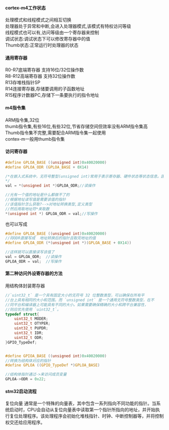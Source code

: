 #### cortex-m4工作状态  
处理模式和线程模式之间相互切换  
处理器处于异常和中断,会进入处理器模式,该模式有特权访问等级  
线程模式也可以有,访问等级由一个寄存器来控制   
调试状态:调试状态下可以修改寄存器中的值  
Thumb状态:正常运行时处理器的状态  

#### 通用寄存器
R0-R7底端寄存器    支持16位/32位操作数  
R8-R12高端寄存器  支持32位操作数  
R13存堆栈指针SP    
R14连接寄存器,存储要调用的子函数地址  
R15程序计数器PC,存储下一条要执行的指令地址  

#### m4指令集
ARM指令集,32位  
thumb指令集,有些16位,有些32位,节省存储空间但效率没有ARM指令集高  
Thumb指令集不完整,需要配合ARM指令集一起使用  
contex-m一般用thumb指令集  

#### 访问寄存器
```c
#define GPLOA_BASE ((unsigned int)0x40020000)
#define GPLOA_ODR (GPLOA_BASE + 0X14)

/*在嵌入式系统中，无符号整型(unsigned int)常用于表示寄存器、硬件状态等状态信息。因为这些状态信息通常都是正整数或者0，不会有负数，所以使用无符号整型更为合适。同时，嵌入式系统中的内存通常都是有限的，使用无符号整型可以节省存储空间。此外，在处理位操作时，使用无符号整型可以更容易地控制位数，避免符号位的干扰。
*/
val = *(unsigned int *)GPLOA_ODR;//读操作

//光有一个值的地址是什么都做不了的
//根据地址读写值是需要该值的指针
//该值指针怎么获取?-->对地址转换类型,定义类型
//然后用取地址符*来取数
*(unsigned int *) GPLOA_ODR = val;//写操作
```
也可以写成
```c
#define GPLOA_BASE ((unsigned int)0x40020000)
//将ODR直接写成  地址转换后的指针且取完地址的值
#define GPLOA_ODR (*(unsigned int *)(GPLOA_BASE + 0X14))

//这样就可以直接读写该值了
val = GPLOA_ODR;  //读操作
GPLOA_ODR = val;  //写操作
```

#### 第二种访问外设寄存器的方法
用结构体封装寄存器  
```c
//`uint32_t` 是一个具有固定大小的无符号 32 位整数类型，可以确保在所有平
//台上具有相同的大小和范围。而 `unsigned int` 是一个通用无符号整数类型，在不
//同平台和编译器上可能具有不同的大小。如果需要确保精确的大小和跨平台兼容性，
//则应优先使用 `uint32_t`。
typedef struct{
	uint32_t MODER;
	uint32_t OTYPER;
	uint32_t PUPDR;
	uint32_t IDR;
	uint32_t ODR;
}GPIO_TypeDef;


#define GPIOA_BASE ((unsigned int)0x40020000)
//转换为结构体对应的指针
#define GPLOA ((GPIO_TypeDef *)GPLOA_BASE)

//结构体指针通过->来访问成员变量
GPLOA->ODR = 0x22;
```

#### stm32启动流程

复位向量
通常是一个特殊的向量表，其中包含一系列指向不同功能的指针。当系统启动时，CPU会自动从复位向量表中读取第一个指针所指向的地址，并开始执行复位处理程序。该处理程序会初始化堆栈指针、时钟、中断控制器等，并将控制权交还给应用程序。